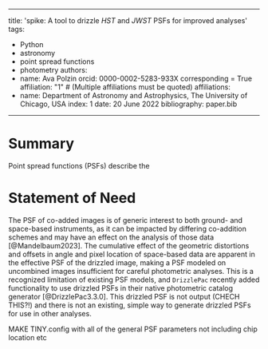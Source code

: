 ___
title: 'spike: A tool to drizzle _HST_ and _JWST_ PSFs for improved analyses'
tags:
  - Python
  - astronomy
  - point spread functions
  - photometry
authors:
  - name: Ava Polzin
    orcid: 0000-0002-5283-933X
    corresponding = True
    affiliation: "1" # (Multiple affiliations must be quoted)
affiliations:
 - name: Department of Astronomy and Astrophysics, The University of Chicago, USA
   index: 1
date: 20 June 2022
bibliography: paper.bib
___

# Summary

Point spread functions (PSFs) describe the 


# Statement of Need

The PSF of co-added images is of generic interest to both ground- and space-based instruments, as it can be impacted by differing co-addition schemes and may have an effect on the analysis of those data [@Mandelbaum2023]. The cumulative effect of the geometric distortions and offsets in angle and pixel location of space-based data are apparent in the effective PSF of the drizzled image, making a PSF modeled on uncombined images insufficient for careful photometric analyses. This is a recognized limitation of existing PSF models, and `DrizzlePac` recently added functionality to use drizzled PSFs in their native photometric catalog generator [@DrizzlePac3.3.0]. This drizzled PSF is not output (CHECH THIS?!) and there is not an existing, simple way to generate drizzled PSFs for use in other analyses.


MAKE TINY.config with all of the general PSF parameters not including chip location etc

